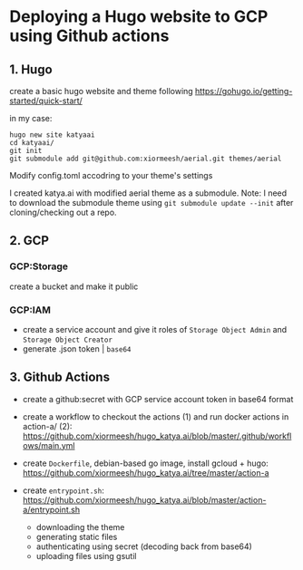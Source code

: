 # Deploying a Hugo website to GCP using Github actions

## 1. Hugo

create a basic hugo website and theme following https://gohugo.io/getting-started/quick-start/

in my case:

```
hugo new site katyaai
cd katyaai/
git init
git submodule add git@github.com:xiormeesh/aerial.git themes/aerial
```

Modify config.toml accodring to your theme's settings

I created katya.ai with modified aerial theme as a submodule.
Note: I need to download the submodule theme using `git submodule update --init` after cloning/checking out a repo.

## 2. GCP

### GCP:Storage
create a bucket and make it public

### GCP:IAM 

- create a service account and give it roles of `Storage Object Admin` and `Storage Object Creator`
- generate .json token | `base64`

## 3. Github Actions

- create a github:secret with GCP service account token in base64 format

- create a workflow to checkout the actions (1) and run docker actions in action-a/ (2):
	https://github.com/xiormeesh/hugo_katya.ai/blob/master/.github/workflows/main.yml

- create `Dockerfile`, debian-based go image, install gcloud + hugo:
	https://github.com/xiormeesh/hugo_katya.ai/tree/master/action-a

- create `entrypoint.sh`:
	https://github.com/xiormeesh/hugo_katya.ai/blob/master/action-a/entrypoint.sh
  
  - downloading the theme
  - generating static files
  - authenticating using secret (decoding back from base64)
  - uploading files using gsutil
